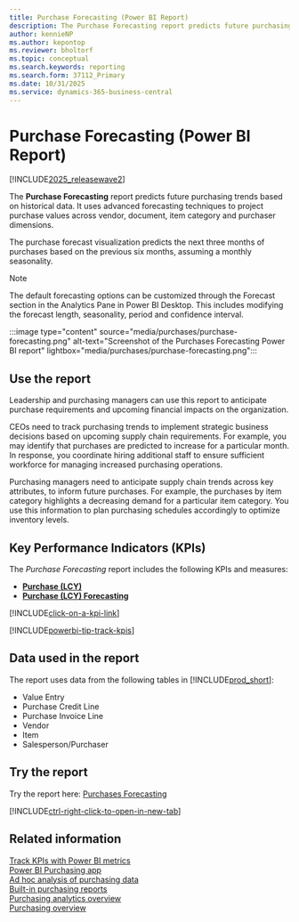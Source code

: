 ```yaml
---
title: Purchase Forecasting (Power BI Report)
description: The Purchase Forecasting report predicts future purchasing trends to anticipate supply chain requirements.
author: kennieNP
ms.author: kepontop
ms.reviewer: bholtorf
ms.topic: conceptual
ms.search.keywords: reporting
ms.search.form: 37112_Primary
ms.date: 10/31/2025
ms.service: dynamics-365-business-central
---
```


# Purchase Forecasting (Power BI Report)

[!INCLUDE[2025_releasewave2](includes/2025_releasewave2.md)]

The **Purchase Forecasting** report predicts future purchasing trends based on historical data. It uses advanced forecasting techniques to project purchase values across vendor, document, item category and purchaser dimensions.

The purchase forecast visualization predicts the next three months of purchases based on the previous six months, assuming a monthly seasonality.

> [!NOTE]
> The default forecasting options can be customized through the Forecast section in the Analytics Pane in Power BI Desktop. This includes modifying the forecast length, seasonality, period and confidence interval.

:::image type="content" source="media/purchases/purchase-forecasting.png" alt-text="Screenshot of the Purchases Forecasting Power BI report" lightbox="media/purchases/purchase-forecasting.png":::

## Use the report

Leadership and purchasing managers can use this report to anticipate purchase requirements and upcoming financial impacts on the organization.

CEOs need to track purchasing trends to implement strategic business decisions based on upcoming supply chain requirements. For example, you may identify that purchases are predicted to increase for a particular month. In response, you coordinate hiring additional staff to ensure sufficient workforce for managing increased purchasing operations.

Purchasing managers need to anticipate supply chain trends across key attributes, to inform future purchases. For example, the purchases by item category highlights a decreasing demand for a particular item category. You use this information to plan purchasing schedules accordingly to optimize inventory levels.

## Key Performance Indicators (KPIs)

The *Purchase Forecasting* report includes the following KPIs and measures:

- [**Purchase (LCY)**](purchases-powerbi-kpis.md#purchase-lcy)
- [**Purchase (LCY) Forecasting**](purchases-powerbi-kpis.md#purchase-lcy-forecasting)

[!INCLUDE[click-on-a-kpi-link](includes/click-on-a-kpi-link.md)] 

[!INCLUDE[powerbi-tip-track-kpis](includes/powerbi-tip-track-kpis.md)]

## Data used in the report

The report uses data from the following tables in [!INCLUDE[prod_short](includes/prod_short.md)]:

- Value Entry
- Purchase Credit Line
- Purchase Invoice Line
- Vendor
- Item
- Salesperson/Purchaser

## Try the report

Try the report here: [Purchases Forecasting](https://businesscentral.dynamics.com?page=37112)

[!INCLUDE[ctrl-right-click-to-open-in-new-tab](includes/ctrl-right-click-to-open-in-new-tab.md)]

## Related information

[Track KPIs with Power BI metrics](track-kpis-with-power-bi-metrics.md)  
[Power BI Purchasing app](purchases-powerbi-app.md)  
[Ad hoc analysis of purchasing data](ad-hoc-analysis-purchasing.md)  
[Built-in purchasing reports](purchase-reports.md)  
[Purchasing analytics overview](purchasing-analytics-overview.md)  
[Purchasing overview](purchasing-manage-purchasing.md)  
